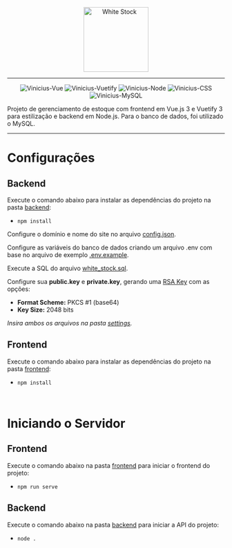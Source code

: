 
<div align="center">
  <img src="https://i.imgur.com/48bg7Xe.png" height="150" alt="White Stock"/>
</div>

<hr>

<div align="center">
  <img alt="Vinicius-Vue" src="https://img.shields.io/badge/Vue.js-323330?style=for-the-badge&logo=vue.js&logoColor=5CFFA6">
  <img alt="Vinicius-Vuetify" src="https://img.shields.io/badge/Node-323330?style=for-the-badge&logo=node.js&logoColor=5CFFA6">
  <img alt="Vinicius-Node" src="https://img.shields.io/badge/Node-323330?style=for-the-badge&logo=node.js&logoColor=5CFFA6">
  <img alt="Vinicius-CSS" src="https://img.shields.io/badge/CSS-323330?&style=for-the-badge&logo=css3&logoColor=5CFFA6">
  <img alt="Vinicius-MySQL" src="https://img.shields.io/badge/MySQL-323330?style=for-the-badge&logo=mysql&logoColor=5CFFA6">
</div>

Projeto de gerenciamento de estoque com frontend em Vue.js 3 e Vuetify 3 para estilização e backend em Node.js.
Para o banco de dados, foi utilizado o MySQL.

<hr>

# Configurações

## Backend
Execute o comando abaixo para instalar as dependências do projeto na pasta [backend](https://github.com/Vinicius-CS/WhiteStock/tree/main/backend):
- `npm install`

Configure o domínio e nome do site no arquivo [config.json](https://github.com/Vinicius-CS/WhiteStock/blob/main/backend/settings/config.json).

Configure as variáveis do banco de dados criando um arquivo .env com base no arquivo de exemplo [.env.example](https://github.com/Vinicius-CS/WhiteStock/blob/main/backend/.env.example).

Execute a SQL do arquivo [white_stock.sql](https://github.com/Vinicius-CS/WhiteStock/blob/main/backend/settings/white_stock.sql).

Configure sua  **public.key**  e  **private.key**, gerando uma [RSA Key](https://www.csfieldguide.org.nz/en/interactives/rsa-key-generator/) com as opções:

-   **Format Scheme:**  PKCS #1 (base64)
-   **Key Size:**  2048 bits

*Insira ambos os arquivos na pasta [settings](https://github.com/Vinicius-CS/WhiteStock/tree/main/backend/settings).*

## Frontend

Execute o comando abaixo para instalar as dependências do projeto na pasta [frontend](https://github.com/Vinicius-CS/WhiteStock/tree/main/frontend):
- `npm install`

<br>

# Iniciando o Servidor

## Frontend
Execute o comando abaixo na pasta [frontend](https://github.com/Vinicius-CS/WhiteStock/tree/main/frontend) para iniciar o frontend do projeto:
- `npm run serve`

## Backend
Execute o comando abaixo na pasta [backend](https://github.com/Vinicius-CS/WhiteStock/tree/main/backend) para iniciar a API do projeto:
- `node .`
